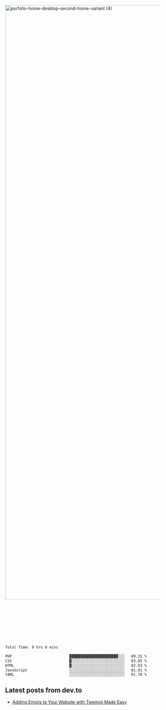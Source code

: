 <img width="1920" alt="porfolio-home-desktop-second-home-variant (4)" src="https://user-images.githubusercontent.com/44812120/231556360-1ee1d327-1a45-4bda-a93d-dd32a34149e4.png">
 
 
 
 
 
 <br><br><br><br><br><br><br>
<!--START_SECTION:waka-->

```txt
Total Time: 9 hrs 8 mins

PHP                          ▓▓▓▓▓▓▓▓▓▓▓▓▓▓▓▓▓▓▓▓▓▓░░░   89.31 %
CSS                          ▓░░░░░░░░░░░░░░░░░░░░░░░░   03.05 %
HTML                         ▓░░░░░░░░░░░░░░░░░░░░░░░░   02.93 %
JavaScript                   ░░░░░░░░░░░░░░░░░░░░░░░░░   01.91 %
YAML                         ░░░░░░░░░░░░░░░░░░░░░░░░░   01.78 %
```

<!--END_SECTION:waka-->

## Latest posts from dev.to
<!-- MEDIUM-STORY-LIST:START -->
- [Adding Emojis to Your Website with Twemoji Made Easy](https://dev.to/danielsebesta/adding-emojis-to-your-website-with-twemoji-made-easy-mc8)
<!-- MEDIUM-STORY-LIST:END -->

